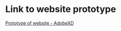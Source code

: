 # Link to website prototype 
<a href="https://xd.adobe.com/view/9d0a8936-2635-42fb-a4a2-ee1e681b752b-c859/?fullscreen"> Prototype of website - AdobeXD </a>
